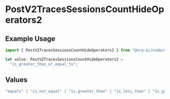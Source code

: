 # PostV2TracesSessionsCountHideOperators2

## Example Usage

```typescript
import { PostV2TracesSessionsCountHideOperators2 } from "@orq-ai/node/models/operations";

let value: PostV2TracesSessionsCountHideOperators2 =
  "is_greater_than_or_equal_to";
```

## Values

```typescript
"equals" | "is_not_equal" | "is_greater_than" | "is_less_than" | "is_greater_than_or_equal_to" | "is_less_than_or_equal_to" | "is_between" | "is_empty" | "is_not_empty"
```